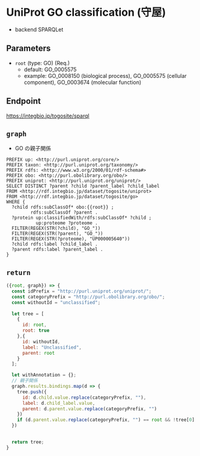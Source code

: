 # UniProt GO classification (守屋)

- backend SPARQLet

## Parameters

* `root` (type: GO) (Req.)
  * default: GO_0005575
  * example: GO_0008150 (biological process), GO_0005575 (cellular component), GO_0003674 (molecular function)

## Endpoint
https://integbio.jp/togosite/sparql

## `graph`
- GO の親子関係
```sparql
PREFIX up: <http://purl.uniprot.org/core/>
PREFIX taxon: <http://purl.uniprot.org/taxonomy/>
PREFIX rdfs: <http://www.w3.org/2000/01/rdf-schema#>
PREFIX obo: <http://purl.obolibrary.org/obo/>
PREFIX uniprot: <http://purl.uniprot.org/uniprot/>
SELECT DISTINCT ?parent ?child ?parent_label ?child_label
FROM <http://rdf.integbio.jp/dataset/togosite/uniprot>
FROM <http://rdf.integbio.jp/dataset/togosite/go>
WHERE {
  ?child rdfs:subClassOf* obo:{{root}} ;
         rdfs:subClassOf ?parent .
  ?protein up:classifiedWith/rdfs:subClassOf* ?child ;
           up:proteome ?proteome .
  FILTER(REGEX(STR(?child), "GO_"))
  FILTER(REGEX(STR(?parent), "GO_"))
  FILTER(REGEX(STR(?proteome), "UP000005640"))
  ?child rdfs:label ?child_label .
  ?parent rdfs:label ?parent_label .
}
```

## `return`
```javascript
({root, graph}) => {
  const idPrefix = "http://purl.uniprot.org/uniprot/";
  const categoryPrefix = "http://purl.obolibrary.org/obo/";
  const withoutId = "unclassified";
  
  let tree = [
    {
      id: root,
      root: true
    },{
      id: withoutId,
      label: "Unclassified",
      parent: root
    }
  ];

  let withAnnotation = {};
  // 親子関係
  graph.results.bindings.map(d => {
    tree.push({
      id: d.child.value.replace(categoryPrefix, ""),
      label: d.child_label.value,
      parent: d.parent.value.replace(categoryPrefix, "")
    })
    if (d.parent.value.replace(categoryPrefix, "") == root && !tree[0].label) tree[0].label = d.parent_label.value; // root の label 挿入
  })

  
  return tree;	
}
```